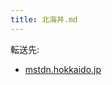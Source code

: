 ```yaml
---
title: 北海丼.md
---
```

<div>

転送先:

-   [mstdn.hokkaido.jp](/Mstdn.hokkaido.jp "Mstdn.hokkaido.jp")

</div>

<div>

</div>
